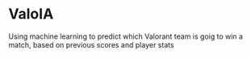 # ValoIA
Using machine learning to predict which Valorant team is goig to win a match, based on previous scores and player stats
